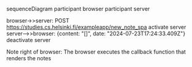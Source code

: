 <!-- 
Instuction
Create a diagram depicting the situation where the user creates a new note using the single-page version of the app.
-->

sequenceDiagram
  participant browser
  participant server

  browser->>server: POST https://studies.cs.helsinki.fi/exampleapp/new_note_spa
  activate server
  server-->>browser: {content: "[]", date: "2024-07-23T17:24:33.409Z"}
  deactivate server

  Note right of browser: The browser executes the callback function that renders the notes
    